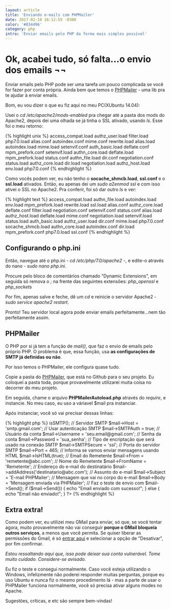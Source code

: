 ```yaml
---
layout: article
title: 'Enviando e-mails com PHPMailer'
date: 2017-02-10 16:12:55 -0300
color: '#834496'
category: php
intro: 'Enviar emails pelo PHP da forma mais simples possível'
---
```


# Ok, acabei tudo, só falta...o envio dos emails ¬¬
Enviar emails pelo PHP pode ser uma tarefa um pouco complicada se você for fazer por conta própria. Ainda bem que temos o [PHPMailer](https://github.com/PHPMailer/PHPMailer) - uma lib pra te ajudar à enviar emails.

Bom, eu vou dizer o que eu fiz aqui no meu PC(XUbuntu 14.04):

Usei o *cd /etc/apache2/mods-enabled* pra chegar até a pasta dos mods do Apache2, depois dei uma olhada se já tinha o SSL ativado, usando *ls*.
Esse foi o meu retorno:

{% highlight unix %}
	access_compat.load  authz_user.load  filter.load       php7.0.load
	alias.conf          autoindex.conf   mime.conf         rewrite.load
	alias.load          autoindex.load   mime.load         setenvif.conf
	auth_basic.load     deflate.conf     mpm_prefork.conf  setenvif.load
	authn_core.load     deflate.load     mpm_prefork.load  status.conf
	authn_file.load     dir.conf         negotiation.conf  status.load
	authz_core.load     dir.load         negotiation.load
	authz_host.load     env.load         php7.0.conf
{% endhighlight %}

Como vocês podem ver, eu não tenho o **socache_shmcb.load**, **ssl.conf** e o **ssl.load** ativados. 
Então, eu apenas dei um *sudo a2enmod ssl* e com isso ativei o SSL no Apache2. Pra conferir, foi só dar outro *ls* e ver:

{% highlight text %}
	access_compat.load  authn_file.load  autoindex.load  env.load          mpm_prefork.load  rewrite.load        ssl.load
	alias.conf          authz_core.load  deflate.conf    filter.load       negotiation.conf  setenvif.conf       status.conf
	alias.load          authz_host.load  deflate.load    mime.conf         negotiation.load  setenvif.load       status.load
	auth_basic.load     authz_user.load  dir.conf        mime.load         php7.0.conf       socache_shmcb.load
	authn_core.load     autoindex.conf   dir.load        mpm_prefork.conf  php7.0.load       ssl.conf
{% endhighlight %}

## Configurando o php.ini
Então, navegue até o php.ini - *cd /etc/php/7.0/apache2* -, e edite-o através do nano - *sudo nano php.ini*.

Procure pelo bloco de comentários chamado "Dynamic Extensions", em seguida só remova o *;* na frente das seguintes extensões: *php_openssl* e *php_sockets*

Por fim, apenas salve e feche, dê um *cd* e reinicie o servidor Apache2 - *sudo service apache2 restart*.

Pronto! Teu servidor local agora pode enviar emails perfeitamente...nem tão perfeitamente assim.

## PHPMailer
O PHP por si já tem a função de *mail()*, que faz o envio de emails pelo próprio PHP. O problema é que, essa função, usa **as configurações de SMTP já definidas ou não**.

Por isso temos o PHPMailer, ele configura quase tudo.

Copie a pasta do [PHPMailer](https://github.com/PHPMailer/PHPMailer), que está no Github para o seu projeto. Eu coloquei a pasta toda, porque provavelmente utilizarei muita coisa no decorrer do meu projeto.

Em seguida, chame o arquivo **PHPMailerAutoload.php** através do *require*, e instancie.
No meu caso, eu uso a váriavel $mail pra instanciar.

Após instanciar, você só vai precisar dessas linhas:

{% highlight php %}
	<?php
		// Instancia o PHPMailer
		$mail = new PHPMailer;
		// Configura para envio de e-mails usando SMTP
		$mail->isSMTP(); 
		// Servidor SMTP
		$mail->Host = 'smtp.gmail.com';
		// Usar autenticação SMTP 
		$mail->SMTPAuth = true; 
		// Usuário da conta
		$mail->Username = 'seu.email@gmail.com';
		// Senha da conta 
		$mail->Password = 'sua_senha';
		// Tipo de encriptação que será usado na conexão SMTP 
		$mail->SMTPSecure = 'ssl';
		// Porta do servidor SMTP 
		$mail->Port = 465; 
		// Informa se vamos enviar mensagens usando HTML
		$mail->IsHTML(true); 
		// Email do Remetente
		$mail->From = 'remetente@abc.com';
		// Nome do Remetente 
		$mail->FromName = 'Remetente'; 
		// Endereço do e-mail do destinatário
		$mail->addAddress('destinatario@abc.com');
		// Assunto do e-mail 
		$mail->Subject = 'E-mail PHPMailer'; 
		// Mensagem que vai no corpo do e-mail
		$mail->Body = 'Mensagem enviada via PHPMailer';
		// Faz o teste de envio com $mail->Send();
		if ($mail->Send()) {
			echo "Email enviado com sucesso!";
		} else {
			echo "Email não enviado!";
		}
	?> 
{% endhighlight %}

## Extra extra!
Como podem ver, eu utilizei meu GMail para enviar, só que, se você tentar agora, muito provavelmente não vai conseguir **porque o GMail bloqueia outros serviços**, a menos que você permita.
Se quiser liberar as permissões do Gmail, é só [entrar aqui](http://www.google.com.br/settings/security/lesssecureapps) e selecionar a opção de "Desativar", por fim confirmar.

_Estou ressaltando aqui que, isso pode deixar sua conta vulnerável. Tome muito cuidado. Considere-se avisado._

Eu fiz o teste e consegui normalmente. Caso você esteja utilizando o Windows, infelizmente não poderei responder muitas perguntas, porque eu uso Ubuntu e nunca fiz o mesmo procedimento lá - mas a parte de usar o PHPMailer funciona normalmente, você só precisa ativar alguns modes no Apache.

Sugestões, críticas, e etc são sempre bem-vindas!